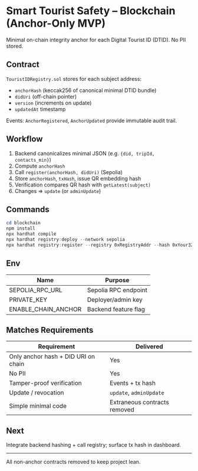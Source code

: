 # Smart Tourist Safety – Blockchain (Anchor-Only MVP)

Minimal on-chain integrity anchor for each Digital Tourist ID (DTID). No PII stored.

## Contract
`TouristIDRegistry.sol` stores for each subject address:
- `anchorHash` (keccak256 of canonical minimal DTID bundle)
- `didUri` (off-chain pointer)
- `version` (increments on update)
- `updatedAt` timestamp

Events: `AnchorRegistered`, `AnchorUpdated` provide immutable audit trail.

## Workflow
1. Backend canonicalizes minimal JSON (e.g. `{did, tripId, contacts_min}`)
2. Compute `anchorHash`
3. Call `register(anchorHash, didUri)` (Sepolia)
4. Store `anchorHash`, `txHash`, issue QR embedding hash
5. Verification compares QR hash with `getLatest(subject)`
6. Changes => `update` (or `adminUpdate`)

## Commands
```powershell
cd blockchain
npm install
npx hardhat compile
npx hardhat registry:deploy --network sepolia
npx hardhat registry:register --registry 0xRegistryAddr --hash 0xYour32ByteHash --did did:example:tourist123 --network sepolia
```

## Env
| Name | Purpose |
|------|---------|
| SEPOLIA_RPC_URL | Sepolia RPC endpoint |
| PRIVATE_KEY | Deployer/admin key |
| ENABLE_CHAIN_ANCHOR | Backend feature flag |

## Matches Requirements
| Requirement | Delivered |
|-------------|-----------|
| Only anchor hash + DID URI on chain | Yes |
| No PII | Yes |
| Tamper-proof verification | Events + tx hash |
| Update / revocation | `update`, `adminUpdate` |
| Simple minimal code | Extraneous contracts removed |

## Next
Integrate backend hashing + call registry; surface tx hash in dashboard.

---
All non-anchor contracts removed to keep project lean.
